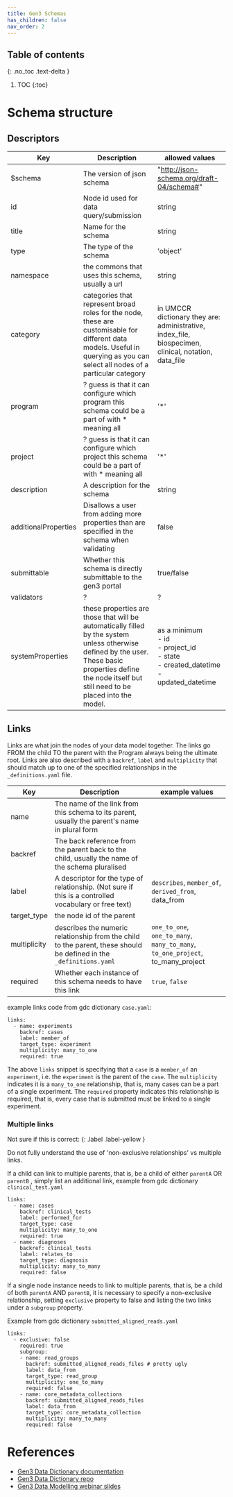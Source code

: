 ```yaml
---
title: Gen3 Schemas
has_children: false
nav_order: 2
---
```


## Table of contents
{: .no_toc .text-delta }

1. TOC
{:toc}

# Schema structure

## Descriptors

| Key                  | Description                                                                                      | allowed values                                                                                       |
|----------------------|--------------------------------------------------------------------------------------------------|------------------------------------------------------------------------------------------------------|
| $schema              | The version of json schema                                                                       | "http://json-schema.org/draft-04/schema#"                                                            |
| id                   | Node id used for data query/submission                                                           | string                                                                                               |
| title                | Name for the schema                                                                              | string                                                                                               |
| type                 | The type of the schema                                                                           | 'object'                                                                                             |
| namespace            | the commons that uses this schema, usually a url                                                 | string                                                                                               |
| category             | categories that represent broad roles for the node, these are customisable for different data models. Useful in querying as you can select all nodes of a particular category | in UMCCR dictionary they are: administrative, index_file, biospecimen, clinical, notation, data_file |
| program              | ? guess is that it can configure which program this schema could be a part of with * meaning all | '*'                                                                                                  |
| project              | ? guess is that it can configure which project this schema could be a part of with * meaning all | '*'                                                                                                  |
| description          | A description for the schema                                                                     | string                                                                                               |
| additionalProperties | Disallows a user from adding more properties than are specified in the schema when validating    | false                                                                                                |
| submittable          | Whether this schema is directly submittable to the gen3 portal | true/false                                                                                           |
| validators           | ?                                                                                                | ?                                                                                                    |
| systemProperties     | these properties are those that will be automatically filled by the system unless otherwise defined by the user. These basic properties define the node itself but still need to be placed into the model. | as a minimum <br> - id <br> - project_id <br> - state <br> - created_datetime <br> - updated_datetime|

## Links

Links are what join the nodes of your data model together. The links go FROM the child TO the parent with the Program always being the ultimate root. Links are also described with a `backref`, `label` and `multiplicity` that should match up to one of the specified relationships in the `_definitions.yaml` file.


| Key          | Description                                                                                                         | example values                                                         |
|--------------|---------------------------------------------------------------------------------------------------------------------|------------------------------------------------------------------------|
| name         | The name of the link from this schema to its parent, usually the parent's name in plural form                       |                                                                        |
| backref      | The back reference from the parent back to the child, usually the name of the schema pluralised                     |                                                                        |
| label        | A descriptor for the type of relationship. (Not sure if this is a controlled vocabulary or free text)               | `describes`, `member_of`, `derived_from`, data_from                          |
| target_type  | the node id of the parent                                                                                           |                                                                        |
| multiplicity | describes the numeric relationship from the child to the parent, these should be defined in the `_definitions.yaml` | `one_to_one`, `one_to_many`, `many_to_many`, `to_one_project`, to_many_project |
| required     | Whether each instance of this schema needs to have this link                                                        | `true`, `false`                                                        |

example links code from gdc dictionary `case.yaml`:

```
links:
  - name: experiments 
    backref: cases
    label: member_of
    target_type: experiment
    multiplicity: many_to_one
    required: true
```

The above `links` snippet is specifying that a `case` is a `member_of` an `experiment`, i.e. the `experiment` is the parent of the `case`. The `multiplicity` indicates it is a `many_to_one` relationship, that is, many cases can be a part of a single experiment. The `required` property indicates this relationship is required, that is, every case that is submitted must be linked to a single experiment.

### Multiple links

Not sure if this is correct:
{: .label .label-yellow }

Do not fully understand the use of 'non-exclusive relationships' vs multiple links.

If a child can link to multiple parents, that is, be a child of either `parentA` OR `parentB` , simply list an additional link, example from gdc dictionary `clinical_test.yaml`

```
links:
  - name: cases 
    backref: clinical_tests
    label: performed_for 
    target_type: case
    multiplicity: many_to_one
    required: true
  - name: diagnoses
    backref: clinical_tests
    label: relates_to
    target_type: diagnosis
    multiplicity: many_to_many
    required: false
```

If a single node instance needs to link to multiple parents, that is, be a child of both `parentA` AND `parentB`, it is necessary to specify a non-exclusive relationship, setting `exclusive` property to false and listing the two links under a `subgroup` property. 

Example from gdc dictionary `submitted_aligned_reads.yaml`

```
links:
  - exclusive: false
    required: true
    subgroup:
    - name: read_groups
      backref: submitted_aligned_reads_files # pretty ugly
      label: data_from
      target_type: read_group
      multiplicity: one_to_many
      required: false
    - name: core_metadata_collections
      backref: submitted_aligned_reads_files
      label: data_from
      target_type: core_metadata_collection
      multiplicity: many_to_many
      required: false
```



# References

* [Gen3 Data Dictionary documentation](https://gen3.org/resources/user/dictionary/)
* [Gen3 Data Dictionary repo](https://github.com/uc-cdis/datadictionary)
* [Gen3 Data Modelling webinar slides](https://gen3.org/community/webinars/Webinar_20190509.pdf)
